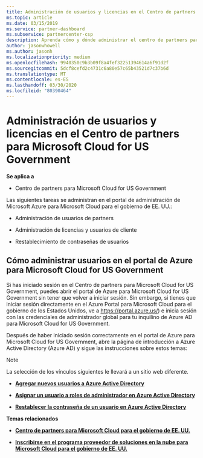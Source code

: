 ```yaml
---
title: Administración de usuarios y licencias en el Centro de partners para Microsoft Cloud for US Government | Centro de partners para Microsoft Cloud for US Government
ms.topic: article
ms.date: 03/15/2019
ms.service: partner-dashboard
ms.subservice: partnercenter-csp
description: Aprenda cómo y dónde administrar el centro de partners para Microsoft Cloud para asociados, clientes y licencias del gobierno de EE. UU., así como restablecimientos de contraseña.
author: jasonwhowell
ms.author: jasonh
ms.localizationpriority: medium
ms.openlocfilehash: 9940350c9b3b09f8a4fef32251394614a6f91d2f
ms.sourcegitcommit: 5dcf8cefd2c4731c6a80e57c65b43521d7c37b6d
ms.translationtype: MT
ms.contentlocale: es-ES
ms.lasthandoff: 03/30/2020
ms.locfileid: "80390464"
---
```

# <a name="user-and-license-management-in-partner-center-for-microsoft-cloud-for-us-government"></a>Administración de usuarios y licencias en el Centro de partners para Microsoft Cloud for US Government

**Se aplica a**

-  Centro de partners para Microsoft Cloud for US Government

Las siguientes tareas se administran en el portal de administración de Microsoft Azure para Microsoft Cloud para el gobierno de EE. UU.:

- Administración de usuarios de partners

- Administración de licencias y usuarios de cliente

- Restablecimiento de contraseñas de usuarios


## <a name="how-to-manage-users-in-the-azure-portal-for-microsoft-cloud-for-us-government"></a>Cómo administrar usuarios en el portal de Azure para Microsoft Cloud for US Government

Si has iniciado sesión en el Centro de partners para Microsoft Cloud for US Government, puedes abrir el portal de Azure para Microsoft Cloud for US Government sin tener que volver a iniciar sesión. Sin embargo, si tienes que iniciar sesión directamente en el Azure Portal para Microsoft Cloud para el gobierno de los Estados Unidos, ve a https://portal.azure.us/) e inicia sesión con las credenciales de administrador global para tu inquilino de Azure AD para Microsoft Cloud for US Government.

Después de haber iniciado sesión correctamente en el portal de Azure para Microsoft Cloud for US Government, abre la página de introducción a Azure Active Directory (Azure AD) y sigue las instrucciones sobre estos temas:

> [!NOTE]  
> La selección de los vínculos siguientes le llevará a un sitio web diferente. 

-  [**Agregar nuevos usuarios a Azure Active Directory**](https://docs.microsoft.com/azure/active-directory/active-directory-users-create-azure-portal)

-  [**Asignar un usuario a roles de administrador en Azure Active Directory**](https://docs.microsoft.com/azure/active-directory/active-directory-users-assign-role-azure-portal)

-  [**Restablecer la contraseña de un usuario en Azure Active Directory**](https://docs.microsoft.com/azure/active-directory/active-directory-users-reset-password-azure-portal)

**Temas relacionados**

-  [**Centro de partners para Microsoft Cloud para el gobierno de EE. UU.** ](partner-center-for-microsoft-us-govt-cloud.md)

-  [**Inscribirse en el programa proveedor de soluciones en la nube para Microsoft Cloud para el gobierno de EE. UU.** ](enroll-in-csp-for-microsoft-us-govt-cloud.md)
